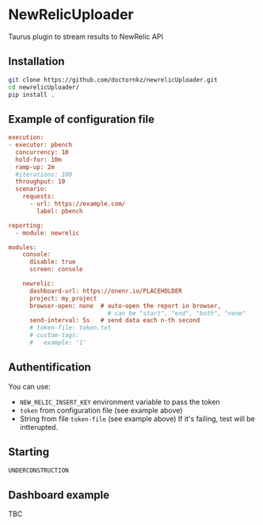 # NewRelicUploader

Taurus plugin to stream results to NewRelic API

## Installation

```bash
git clone https://github.com/doctornkz/newrelicUploader.git
cd newrelicUploader/
pip install .
```

## Example of configuration file

```ini
execution:
- executor: pbench
  concurrency: 10
  hold-for: 10m
  ramp-up: 2m
  #iterations: 100
  throughput: 10
  scenario:
    requests:
      - url: https://example.com/
        label: pbench

reporting:
  - module: newrelic

modules:
    console:
      disable: true
      screen: console

    newrelic:
      dashboard-url: https://onenr.io/PLACEHOLDER
      project: my_project
      browser-open: none  # auto-open the report in browser, 
                            # can be "start", "end", "both", "none"
      send-interval: 5s   # send data each n-th second
      # token-file: token.txt
      # custom-tags:
      #   example: '1'

```

## Authentification

You can use:

- `NEW_RELIC_INSERT_KEY` environment variable to pass the token
- `token` from configuration file (see example above)
- String from file `token-file` (see example above)
If it's failing, test will be intterupted.

## Starting

```bash
UNDERCONSTRUCTION
```

## Dashboard example

TBC